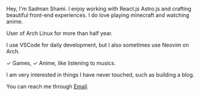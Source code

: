 Hey, I'm Sadman Shami. I enjoy working with React.js Astro.js and crafting beautiful front-end experiences. I do love playing minecraft and watching anime.

User of Arch Linux for more than half year.

I use VSCode for daily development, but I also sometimes use Neovim on Arch.

✓ Games, ✓ Anime, like listening to musics.

I am very interested in things I have never touched, such as building a blog.

You can reach me through [Email](mailto:srahyme413@gmail.com).

